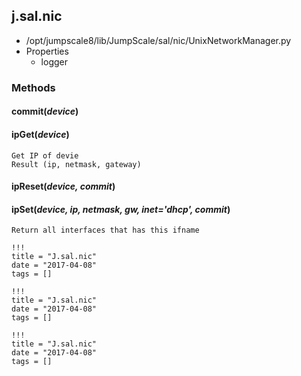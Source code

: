 <!-- toc -->
## j.sal.nic

- /opt/jumpscale8/lib/JumpScale/sal/nic/UnixNetworkManager.py
- Properties
    - logger

### Methods

#### commit(*device*) 

#### ipGet(*device*) 

```
Get IP of devie
Result (ip, netmask, gateway)

```

#### ipReset(*device, commit*) 

#### ipSet(*device, ip, netmask, gw, inet='dhcp', commit*) 

```
Return all interfaces that has this ifname

```


```
!!!
title = "J.sal.nic"
date = "2017-04-08"
tags = []
```

```
!!!
title = "J.sal.nic"
date = "2017-04-08"
tags = []
```

```
!!!
title = "J.sal.nic"
date = "2017-04-08"
tags = []
```
